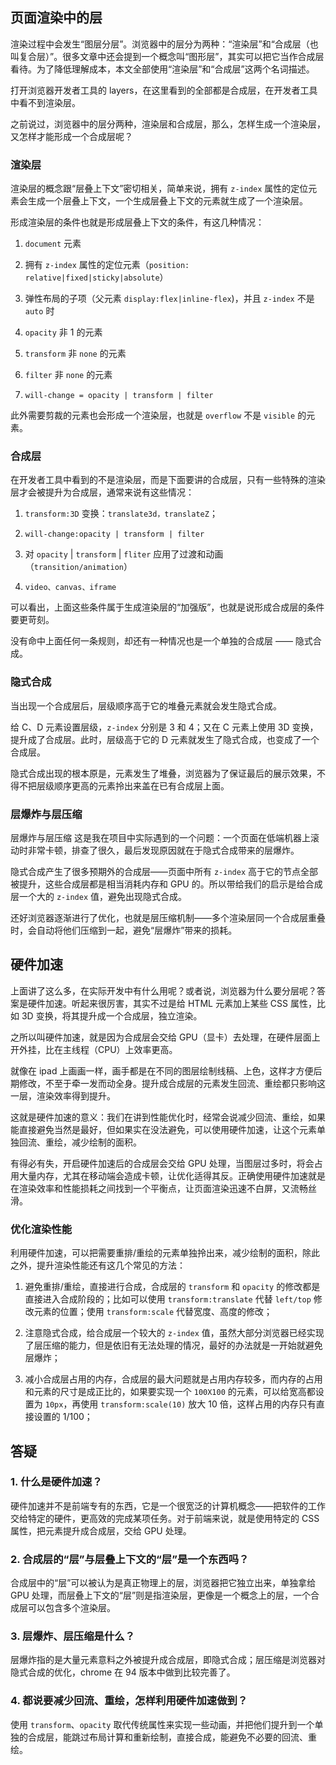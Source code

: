 ## 页面渲染中的层

渲染过程中会发生“图层分层”。浏览器中的层分为两种：“渲染层”和“合成层（也叫复合层）”。很多文章中还会提到一个概念叫“图形层”，其实可以把它当作合成层看待。为了降低理解成本，本文全部使用“渲染层”和“合成层”这两个名词描述。

打开浏览器开发者工具的 layers，在这里看到的全部都是合成层，在开发者工具中看不到渲染层。

之前说过，浏览器中的层分两种，渲染层和合成层，那么，怎样生成一个渲染层，又怎样才能形成一个合成层呢？

### 渲染层

渲染层的概念跟“层叠上下文”密切相关，简单来说，拥有 `z-index` 属性的定位元素会生成一个层叠上下文，一个生成层叠上下文的元素就生成了一个渲染层。

形成渲染层的条件也就是形成层叠上下文的条件，有这几种情况：

1. `document` 元素

2. 拥有 `z-index` 属性的定位元素（`position: relative|fixed|sticky|absolute`）

3. 弹性布局的子项（父元素 `display:flex|inline-flex`)，并且 `z-index` 不是 `auto` 时

4. `opacity` 非 1 的元素

5. `transform` 非 `none` 的元素

6. `filter` 非 `none` 的元素

7. `will-change = opacity | transform | filter`

此外需要剪裁的元素也会形成一个渲染层，也就是 `overflow` 不是 `visible` 的元素。

### 合成层

在开发者工具中看到的不是渲染层，而是下面要讲的合成层，只有一些特殊的渲染层才会被提升为合成层，通常来说有这些情况：

1. `transform:3D` 变换：`translate3d，translateZ`；

2. `will-change:opacity | transform | filter`

3. 对 `opacity` | `transform` | `fliter` 应用了过渡和动画（`transition/animation`）

4. `video、canvas、iframe`

可以看出，上面这些条件属于生成渲染层的“加强版”，也就是说形成合成层的条件要更苛刻。

没有命中上面任何一条规则，却还有一种情况也是一个单独的合成层 —— 隐式合成。

### 隐式合成

当出现一个合成层后，层级顺序高于它的堆叠元素就会发生隐式合成。

给 C、D 元素设置层级，`z-index` 分别是 3 和 4；又在 C 元素上使用 3D 变换，提升成了合成层。此时，层级高于它的 D 元素就发生了隐式合成，也变成了一个合成层。

隐式合成出现的根本原是，元素发生了堆叠，浏览器为了保证最后的展示效果，不得不把层级顺序更高的元素拎出来盖在已有合成层上面。

### 层爆炸与层压缩

层爆炸与层压缩
这是我在项目中实际遇到的一个问题：一个页面在低端机器上滚动时非常卡顿，排查了很久，最后发现原因就在于隐式合成带来的层爆炸。

隐式合成产生了很多预期外的合成层——页面中所有 `z-index` 高于它的节点全部被提升，这些合成层都是相当消耗内存和 GPU 的。所以带给我们的启示是给合成层一个大的 `z-index` 值，避免出现隐式合成。

还好浏览器逐渐进行了优化，也就是层压缩机制——多个渲染层同一个合成层重叠时，会自动将他们压缩到一起，避免“层爆炸”带来的损耗。

## 硬件加速

上面讲了这么多，在实际开发中有什么用呢？或者说，浏览器为什么要分层呢？答案是硬件加速。听起来很厉害，其实不过是给 HTML 元素加上某些 CSS 属性，比如 3D 变换，将其提升成一个合成层，独立渲染。

之所以叫硬件加速，就是因为合成层会交给 GPU（显卡）去处理，在硬件层面上开外挂，比在主线程（CPU）上效率更高。

就像在 ipad 上画画一样，画手都是在不同的图层绘制线稿、上色，这样才方便后期修改，不至于牵一发而动全身。提升成合成层的元素发生回流、重绘都只影响这一层，渲染效率得到提升。

这就是硬件加速的意义：我们在讲到性能优化时，经常会说减少回流、重绘，如果能直接避免当然是最好，但如果实在没法避免，可以使用硬件加速，让这个元素单独回流、重绘，减少绘制的面积。

有得必有失，开启硬件加速后的合成层会交给 GPU 处理，当图层过多时，将会占用大量内存，尤其在移动端会造成卡顿，让优化适得其反。正确使用硬件加速就是在渲染效率和性能损耗之间找到一个平衡点，让页面渲染迅速不白屏，又流畅丝滑。

### 优化渲染性能

利用硬件加速，可以把需要重排/重绘的元素单独拎出来，减少绘制的面积，除此之外，提升渲染性能还有这几个常见的方法：

1. 避免重排/重绘，直接进行合成，合成层的 `transform` 和 `opacity` 的修改都是直接进入合成阶段的；比如可以使用 `transform:translate` 代替 `left/top` 修改元素的位置；使用 `transform:scale` 代替宽度、高度的修改；

2. 注意隐式合成，给合成层一个较大的 `z-index` 值，虽然大部分浏览器已经实现了层压缩的能力，但是依旧有无法处理的情况，最好的办法就是一开始就避免层爆炸；

3. 减小合成层占用的内存，合成层的最大问题就是占用内存较多，而内存的占用和元素的尺寸是成正比的，如果要实现一个 `100X100` 的元素，可以给宽高都设置为 `10px`，再使用 `transform:scale(10)` 放大 10 倍，这样占用的内存只有直接设置的 1/100；

## 答疑

### 1. 什么是硬件加速？

硬件加速并不是前端专有的东西，它是一个很宽泛的计算机概念——把软件的工作交给特定的硬件，更高效的完成某项任务。对于前端来说，就是使用特定的 CSS 属性，把元素提升成合成层，交给 GPU 处理。

### 2. 合成层的“层”与层叠上下文的“层”是一个东西吗？

合成层中的“层”可以被认为是真正物理上的层，浏览器把它独立出来，单独拿给 GPU 处理，而层叠上下文的“层”则是指渲染层，更像是一个概念上的层，一个合成层可以包含多个渲染层。

### 3. 层爆炸、层压缩是什么？

层爆炸指的是大量元素意料之外被提升成合成层，即隐式合成；层压缩是浏览器对隐式合成的优化，chrome 在 94 版本中做到比较完善了。

### 4. 都说要减少回流、重绘，怎样利用硬件加速做到？

使用 `transform`、`opacity` 取代传统属性来实现一些动画，并把他们提升到一个单独的合成层，能跳过布局计算和重新绘制，直接合成，能避免不必要的回流、重绘。

